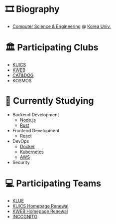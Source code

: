 # 🎞 Biography

* [Computer Science & Engineering](https://cs.korea.edu) @ [Korea Univ.](https://korea.edu)

# 🏛 Participating Clubs

* [KUICS](https://kuics.korea.ac.kr)
* [KWEB](https://kweb.korea.ac.kr)
* [CAT&DOG](https://board.kucatdog.net)
* KOSMOS

# 📖 Currently Studying

* Backend Development
  * [Node.js](https://nodejs.org)
  * [Rust](https://www.rust-lang.org/)
* Frontend Development
  * [React](https://reactjs.org/)
* DevOps
  * [Docker](https://www.docker.com/)
  * [Kubernetes](https://kubernetes.io/)
  * [AWS](https://aws.amazon.com/)
* Security

# 💻 Participating Teams

* [KLUE](https://klue.kr)
* [KUICS Homepage Renewal](https://kuics.korea.ac.kr)
* [KWEB Homepage Renewal](https://kweb.korea.ac.kr)
* [INCOGNITO](https://www.facebook.com/incognitocon)
